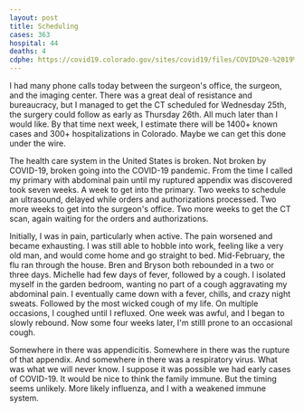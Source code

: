 ```yaml
---
layout: post
title: Scheduling
cases: 363
hospital: 44
deaths: 4
cdphe: https://covid19.colorado.gov/sites/covid19/files/COVID%20-%2019%20Case%20Summary_3_20.pdf
---
```


I had many phone calls today between the surgeon's office, the surgeon, and the imaging center. There was a great deal of resistance and bureaucracy, but I managed to get the CT scheduled for Wednesday 25th, the surgery could follow as early as Thursday 26th. All much later than I would like. By that time next week, I estimate there will be 1400+ known cases and 300+ hospitalizations in Colorado. Maybe we can get this done under the wire. 

The health care system in the United States is broken. Not broken by COVID-19, broken going into the COVID-19 pandemic. From the time I called my primary with abdominal pain until my ruptured appendix was discovered took seven weeks. A week to get into the primary. Two weeks to schedule an ultrasound, delayed while orders and authorizations processed. Two more weeks to get into the surgeon's office. Two more weeks to get the CT scan, again waiting for the orders and authorizations. 

Initially, I was in pain, particularly when active. The pain worsened and became exhausting. I was still able to hobble into work, feeling like a very old man, and would come home and go straight to bed. Mid-February, the flu ran through the house. Bren and Bryson both rebounded in a two or three days. Michelle had few days of fever, followed by a cough. I isolated myself in the garden bedroom, wanting no part of a cough aggravating my abdominal pain. I eventually came down with a fever, chills, and crazy night sweats. Followed by the most wicked cough of my life. On multiple occasions, I coughed until I refluxed. One week was awful, and I began to slowly rebound. Now some four weeks later, I'm stilll prone to an occasional cough. 

Somewhere in there was appendicitis. Somewhere in there was the rupture of that appendix. And somewhere in there was a respiratory virus. What was what we will never know. I suppose it was possible we had early cases of COVID-19. It would be nice to think the family immune. But the timing seems unlikely. More likely influenza, and I with a weakened immune system. 

